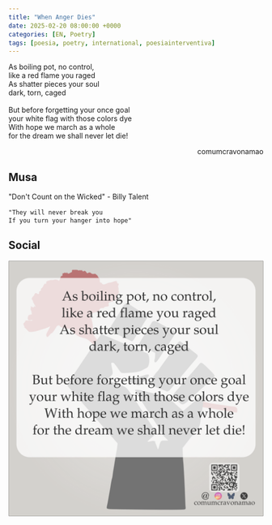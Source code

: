 ```yaml
---
title: "When Anger Dies"
date: 2025-02-20 08:00:00 +0000
categories: [EN, Poetry]
tags: [poesia, poetry, international, poesiainterventiva]
---
```


<div style="color:Platinum">
As boiling pot, no control,<br>
like a red flame you raged<br>
As shatter pieces your soul<br>
dark, torn, caged<br>
<br>
But before forgetting your once goal<br>
your white flag with those colors dye<br>
With hope we march as a whole<br>
for the dream we shall never let die!<br>
</div>
<p style="text-align:right">comumcravonamao</p>

## Musa

"Don't Count on the Wicked" - Billy Talent
```
"They will never break you
If you turn your hanger into hope"
```

## Social
![when-anger-dies](/assets/images/when-anger-dies.png)
